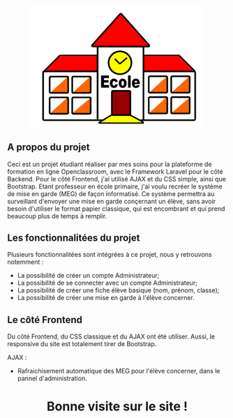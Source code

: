 <p align="center"><a href="https://laravel.com" target="_blank"><img src="public/img/ecole.png" width="400"></a></p>

## A propos du projet

Ceci est un projet étudiant réaliser par mes soins pour la plateforme de formation en ligne Openclassroom, avec le Framework Laravel pour le côté Backend. Pour le côté Frontend, j'ai utilisé AJAX et du CSS simple, ainsi que Bootstrap.
Etant professeur en école primaire, j'ai voulu recréer le système de mise en garde (MEG) de façon informatisé. Ce système permettra au surveillant d'envoyer une mise en garde conçernant un élève, sans avoir besoin d'utiliser le format papier classique, qui est encombrant et qui prend beaucoup plus de temps à remplir.

## Les fonctionnalitées du projet

Plusieurs fonctionnalitées sont intégrées à ce projet, nous y retrouvons notemment :

- La possibilité de créer un compte Administrateur;
- La possibilité de se connecter avec un compte Administrateur; 
- La possibilité de créer une fiche élève basique (nom, prénom, classe);
- La possibilité de créer une mise en garde à l'élève concerner.

## Le côté Frontend

Du côté Frontend, du CSS classique et du AJAX ont été utiliser. Aussi, le responsive du site est totalement tirer de Bootstrap.

AJAX :
- Rafraichisement automatique des MEG pour l'élève concerner, dans le pannel d'administration.

<h1 align="center">Bonne visite sur le site !</h1>